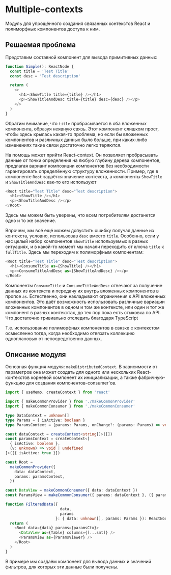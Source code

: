 # Multiple-contexts

Модуль для упрощённого создания связанных контекстов React и полиморфных
компонентов доступа к ним.

## Решаемая проблема

Представим составной компонент для вывода примитивных данных:

```typescript jsx
function Simple(): ReactNode {
  const title = 'Test Title'
  const desc = 'Test description'

  return (
    <>
      <h1><ShowTitle title={title} /></h1>
      <p><ShowTitleAndDesc title={title} desc={desc} /></p>
    </>
  )
}
```

Обратим внимание, что `title` пробрасывается в оба вложенных компонента, образуя
неявную связь. Этот компонент слишком прост, чтобы здесь крылась какая-то проблема,
но если бы вложенных компонентов и различных данных было больше, при каких-либо
изменениях такие связи достаточно легко теряются.

На помощь может прийти React-context. Он позволяет пробрасывать данные от точки
определения на любую глубину дерева компонентов, предлагая вариант композиции
компонентов без необходимости гарантировать определённую структуру вложенности.
Пример, где в компоненте `Root` задаётся значение контекста, а компоненты
`ShowTitle` и `ShowTitleAndDesc` как-то его используют

```typescript jsx
<Root title="Test Title" desc="Test description">
  <h1><ShowTitle /></h1>
  <p><ShowTitleAndDesc /></p>
</Root>
```

Здесь мы можем быть уверены, что всем потребителям достанется одно и
то же значение.

Впрочем, мы всё ещё можем допустить ошибку получая данные из контекста, условно,
использовав `desc` вместо `title`. Особенно, если у нас целый набор компонентов
`ShowTitle` используемых в разных ситуациях, и в какой-то момент мы начали
переходить от ключа `title` к `fullTitle`.
Здесь мы переходим к полиморфным компонентам:

```typescript jsx
<Root title="Test Title" desc="Test description">
  <h1><ConsumeTitle as={ShowTitle} /></h1>
  <p><ConsumeTitleAndDesc as={ShowTitleAndDesc} /></p>
</Root>
```

Компоненты `ConsumeTitle` и `ConsumeTitleAndDesc` отвечают за получение данных из
контекста и передачу их внутрь вложенных компонентов в пропсе `as`. Естественно,
они накладывают ограничения к API вложенных компонентов. Это даёт возможность
использовать различные вариации вложенных компонентов в одном и том же контексте,
или один и тот же компонент в разных контекстах, до тех пор пока есть стыковка
по API. Что достаточно тривиально отследить благодаря TуpeScript

Т.е. использование полиморфных компонентов в связке с контекстом осмысленно
тогда, когда необходимо отвязать коллекцию одноплановых от непосредственно данных.

## Описание модуля

Основная функция модуля: `makeDistributedContext`. В зависимости от параметров
она может создать для одного или нескольких React-контекстов корневой компонент
их инициализации, а также фабричную-функцию для создания
компонентов-consumer'ов.

```typescript jsx
import { useMemo, createContext } from 'react'

import { makeCommonProvider } from './makeCommonProvider'
import { makeCommonConsumer } from './makeCommonConsumer'

type DataContext = unknown[]
type Params = { isActive: boolean }
type ParamsContext = [params: Params, onChange?: (params: Params) => void]

const dataContext = createContext<string[]>([])
const paramsContext = createContext<[
  { isActive: boolean },
  (v: unknown) => void | undefined
]>([{ isActive: true }])

const Root =
  makeCommonProvider({
    data: dataContext,
    params: paramsContext,
  })

const DataView = makeCommonConsumer({ data: dataContext })
const ParamsView = makeCommonConsumer({ params: dataContext }, ({ params: [params, _] }) => ({ params }))

function FilteredData({
                        data,
                        params
                      }: { data: unknown[], params: Params }): ReactNode {
  return (
    <Root data={data} params={paramsCtx}>
      <DataView as={Table} columns={[...smt]} />
      <ParamsView as={ParamsViewer} />
    </Root>
  )
}
```

В примере мы создаём компонент для вывода данных и значений фильтров, для которых
эти данные были получены.
